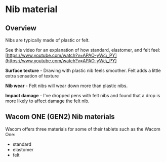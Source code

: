 # Nib material

## Overview



Nibs are typically made of plastic or felt.

See this video for an explanation of how standard, elastomer, and felt feel: [https://www.youtube.com/watch?v=APAO-yWc\_PY](https://www.youtube.com/watch?v=APAO-yWc\_PY) &#x20;

**Surface texture** - Drawing with plastic nib feels smoother. Felt adds a little extra sensation of texture

**Nib wear** - Felt nibs will wear down more than plastic nibs.

**Impact damage** - I've dropped pens with felt nibs and found that a drop is more likely to affect damage the felt nib.&#x20;

## Wacom ONE (GEN2) Nib materials

Wacom offers three materials for some of their tablets such as the Wacom One:

* standard
* elastomer
* felt
